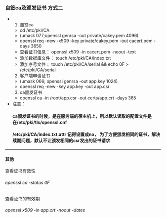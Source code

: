 ### 自签ca及颁发证书 方式二


- 1. 自签ca
    - cd /etc/pki/CA
    - (umask 077;openssl genrsa -out private/cakey.pem 4096)
    - openssl req -new -x509 -key private/cakey.pem -out cacert.pem -days 3650
    - 查看证书信息： openssl x509 -in cacert.pem -noout -text
    - 添加数据库文件： touch /etc/pki/CA/index.txt 
    - 添加序号文件： touch /etc/pki/CA/serial && echo 0F > /etc/pki/CA/serial
  2. 客户端申请证书  
    - (umask 066; openssl genrsa -out app.key 1024)
    - openssl req -new -key app.key -out app.csr
  3. ca颁发证书
    - openssl ca -in /root/app.csr -out certs/app.crt -days 365
- 注意：
    #### ca颁发证书的时候，是在服务端的宿主机上，所以默认读取的配置文件是在/etc/pki/tls/openssl.cnf
    #### /etc/pki/CA/index.txt.attr 记得设置成no， 为了方便颁发相同的证书，解决续期问题，默认不让颁发相同的csr发出的证书请求

---
#### 其他
查看证书有效性
###### openssl ca -status 0F

查看证书的有效期
###### openssl x509 -in app.crt -noout -dates

